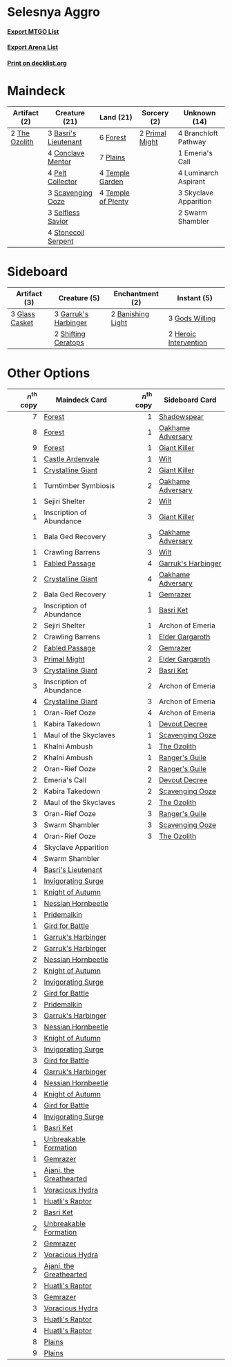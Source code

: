 # Selesnya Aggro

#### [Export MTGO List](../collection/Selesnya%20Aggro/Selesnya%20Aggro.txt)
#### [Export Arena List](../collection/Selesnya%20Aggro/Selesnya%20Aggro_arena.txt)
#### [Print on decklist.org](http://decklist.org/?deckmain=3%09Basri's%20Lieutenant%0A4%09Branchloft%20Pathway%0A4%09Conclave%20Mentor%0A1%09Emeria's%20Call%0A6%09Forest%0A4%09Luminarch%20Aspirant%0A4%09Pelt%20Collector%0A7%09Plains%0A2%09Primal%20Might%0A3%09Scavenging%20Ooze%0A3%09Selfless%20Savior%0A3%09Skyclave%20Apparition%0A4%09Stonecoil%20Serpent%0A2%09Swarm%20Shambler%0A4%09Temple%20Garden%0A4%09Temple%20of%20Plenty%0A2%09The%20Ozolith&deckside=2%09Banishing%20Light%0A3%09Garruk's%20Harbinger%0A3%09Glass%20Casket%0A3%09Gods%20Willing%0A2%09Heroic%20Intervention%0A2%09Shifting%20Ceratops)
# Maindeck

|                                      Artifact (2)                                      |                                         Creature (21)                                         |                                          Land (21)                                          |                                       Sorcery (2)                                       |    Unknown (14)     |
|----------------------------------------------------------------------------------------|-----------------------------------------------------------------------------------------------|---------------------------------------------------------------------------------------------|-----------------------------------------------------------------------------------------|---------------------|
|2 [The Ozolith](http://gatherer.wizards.com/Pages/Card/Details.aspx?multiverseid=479757)|3 [Basri's Lieutenant](http://gatherer.wizards.com/Pages/Card/Details.aspx?multiverseid=488904)|6 [Forest](http://gatherer.wizards.com/Pages/Card/Details.aspx?multiverseid=439860)          |2 [Primal Might](http://gatherer.wizards.com/Pages/Card/Details.aspx?multiverseid=485520)|4 Branchloft Pathway |
|                                                                                        |4 [Conclave Mentor](http://gatherer.wizards.com/Pages/Card/Details.aspx?multiverseid=485539)   |7 [Plains](http://gatherer.wizards.com/Pages/Card/Details.aspx?multiverseid=439856)          |                                                                                         |1 Emeria's Call      |
|                                                                                        |4 [Pelt Collector](http://gatherer.wizards.com/Pages/Card/Details.aspx?multiverseid=452891)    |4 [Temple Garden](http://gatherer.wizards.com/Pages/Card/Details.aspx?multiverseid=405112)   |                                                                                         |4 Luminarch Aspirant |
|                                                                                        |3 [Scavenging Ooze](http://gatherer.wizards.com/Pages/Card/Details.aspx?multiverseid=420783)   |4 [Temple of Plenty](http://gatherer.wizards.com/Pages/Card/Details.aspx?multiverseid=378537)|                                                                                         |3 Skyclave Apparition|
|                                                                                        |3 [Selfless Savior](http://gatherer.wizards.com/Pages/Card/Details.aspx?multiverseid=485359)   |                                                                                             |                                                                                         |2 Swarm Shambler     |
|                                                                                        |4 [Stonecoil Serpent](http://gatherer.wizards.com/Pages/Card/Details.aspx?multiverseid=473197) |                                                                                             |                                                                                         |                     |


# Sideboard

|                                      Artifact (3)                                       |                                         Creature (5)                                          |                                      Enchantment (2)                                       |                                          Instant (5)                                           |
|-----------------------------------------------------------------------------------------|-----------------------------------------------------------------------------------------------|--------------------------------------------------------------------------------------------|------------------------------------------------------------------------------------------------|
|3 [Glass Casket](http://gatherer.wizards.com/Pages/Card/Details.aspx?multiverseid=472977)|3 [Garruk's Harbinger](http://gatherer.wizards.com/Pages/Card/Details.aspx?multiverseid=485508)|2 [Banishing Light](http://gatherer.wizards.com/Pages/Card/Details.aspx?multiverseid=405135)|3 [Gods Willing](http://gatherer.wizards.com/Pages/Card/Details.aspx?multiverseid=442005)       |
|                                                                                         |2 [Shifting Ceratops](http://gatherer.wizards.com/Pages/Card/Details.aspx?multiverseid=466948) |                                                                                            |2 [Heroic Intervention](http://gatherer.wizards.com/Pages/Card/Details.aspx?multiverseid=423776)|


# Other Options

|*n*<sup>th</sup> copy|                                          Maindeck Card                                           |*n*<sup>th</sup> copy|                                       Sideboard Card                                        |
|--------------------:|--------------------------------------------------------------------------------------------------|--------------------:|---------------------------------------------------------------------------------------------|
|                    7|[Forest](http://gatherer.wizards.com/Pages/Card/Details.aspx?multiverseid=439860)                 |                    1|[Shadowspear](http://gatherer.wizards.com/Pages/Card/Details.aspx?multiverseid=476487)       |
|                    8|[Forest](http://gatherer.wizards.com/Pages/Card/Details.aspx?multiverseid=439860)                 |                    1|[Oakhame Adversary](http://gatherer.wizards.com/Pages/Card/Details.aspx?multiverseid=473129) |
|                    9|[Forest](http://gatherer.wizards.com/Pages/Card/Details.aspx?multiverseid=439860)                 |                    1|[Giant Killer](http://gatherer.wizards.com/Pages/Card/Details.aspx?multiverseid=472976)      |
|                    1|[Castle Ardenvale](http://gatherer.wizards.com/Pages/Card/Details.aspx?multiverseid=473200)       |                    1|[Wilt](http://gatherer.wizards.com/Pages/Card/Details.aspx?multiverseid=479696)              |
|                    1|[Crystalline Giant](http://gatherer.wizards.com/Pages/Card/Details.aspx?multiverseid=479754)      |                    2|[Giant Killer](http://gatherer.wizards.com/Pages/Card/Details.aspx?multiverseid=472976)      |
|                    1|Turntimber Symbiosis                                                                              |                    2|[Oakhame Adversary](http://gatherer.wizards.com/Pages/Card/Details.aspx?multiverseid=473129) |
|                    1|Sejiri Shelter                                                                                    |                    2|[Wilt](http://gatherer.wizards.com/Pages/Card/Details.aspx?multiverseid=479696)              |
|                    1|Inscription of Abundance                                                                          |                    3|[Giant Killer](http://gatherer.wizards.com/Pages/Card/Details.aspx?multiverseid=472976)      |
|                    1|Bala Ged Recovery                                                                                 |                    3|[Oakhame Adversary](http://gatherer.wizards.com/Pages/Card/Details.aspx?multiverseid=473129) |
|                    1|Crawling Barrens                                                                                  |                    3|[Wilt](http://gatherer.wizards.com/Pages/Card/Details.aspx?multiverseid=479696)              |
|                    1|[Fabled Passage](http://gatherer.wizards.com/Pages/Card/Details.aspx?multiverseid=473206)         |                    4|[Garruk's Harbinger](http://gatherer.wizards.com/Pages/Card/Details.aspx?multiverseid=485508)|
|                    2|[Crystalline Giant](http://gatherer.wizards.com/Pages/Card/Details.aspx?multiverseid=479754)      |                    4|[Oakhame Adversary](http://gatherer.wizards.com/Pages/Card/Details.aspx?multiverseid=473129) |
|                    2|Bala Ged Recovery                                                                                 |                    1|[Gemrazer](http://gatherer.wizards.com/Pages/Card/Details.aspx?multiverseid=479675)          |
|                    2|Inscription of Abundance                                                                          |                    1|[Basri Ket](http://gatherer.wizards.com/Pages/Card/Details.aspx?multiverseid=488174)         |
|                    2|Sejiri Shelter                                                                                    |                    1|Archon of Emeria                                                                             |
|                    2|Crawling Barrens                                                                                  |                    1|[Elder Gargaroth](http://gatherer.wizards.com/Pages/Card/Details.aspx?multiverseid=485502)   |
|                    2|[Fabled Passage](http://gatherer.wizards.com/Pages/Card/Details.aspx?multiverseid=473206)         |                    2|[Gemrazer](http://gatherer.wizards.com/Pages/Card/Details.aspx?multiverseid=479675)          |
|                    3|[Primal Might](http://gatherer.wizards.com/Pages/Card/Details.aspx?multiverseid=485520)           |                    2|[Elder Gargaroth](http://gatherer.wizards.com/Pages/Card/Details.aspx?multiverseid=485502)   |
|                    3|[Crystalline Giant](http://gatherer.wizards.com/Pages/Card/Details.aspx?multiverseid=479754)      |                    2|[Basri Ket](http://gatherer.wizards.com/Pages/Card/Details.aspx?multiverseid=488174)         |
|                    3|Inscription of Abundance                                                                          |                    2|Archon of Emeria                                                                             |
|                    4|[Crystalline Giant](http://gatherer.wizards.com/Pages/Card/Details.aspx?multiverseid=479754)      |                    3|Archon of Emeria                                                                             |
|                    1|Oran-Rief Ooze                                                                                    |                    4|Archon of Emeria                                                                             |
|                    1|Kabira Takedown                                                                                   |                    1|[Devout Decree](http://gatherer.wizards.com/Pages/Card/Details.aspx?multiverseid=466767)     |
|                    1|Maul of the Skyclaves                                                                             |                    1|[Scavenging Ooze](http://gatherer.wizards.com/Pages/Card/Details.aspx?multiverseid=420783)   |
|                    1|Khalni Ambush                                                                                     |                    1|[The Ozolith](http://gatherer.wizards.com/Pages/Card/Details.aspx?multiverseid=479757)       |
|                    2|Khalni Ambush                                                                                     |                    1|[Ranger's Guile](http://gatherer.wizards.com/Pages/Card/Details.aspx?multiverseid=249973)    |
|                    2|Oran-Rief Ooze                                                                                    |                    2|[Ranger's Guile](http://gatherer.wizards.com/Pages/Card/Details.aspx?multiverseid=249973)    |
|                    2|Emeria's Call                                                                                     |                    2|[Devout Decree](http://gatherer.wizards.com/Pages/Card/Details.aspx?multiverseid=466767)     |
|                    2|Kabira Takedown                                                                                   |                    2|[Scavenging Ooze](http://gatherer.wizards.com/Pages/Card/Details.aspx?multiverseid=420783)   |
|                    2|Maul of the Skyclaves                                                                             |                    2|[The Ozolith](http://gatherer.wizards.com/Pages/Card/Details.aspx?multiverseid=479757)       |
|                    3|Oran-Rief Ooze                                                                                    |                    3|[Ranger's Guile](http://gatherer.wizards.com/Pages/Card/Details.aspx?multiverseid=249973)    |
|                    3|Swarm Shambler                                                                                    |                    3|[Scavenging Ooze](http://gatherer.wizards.com/Pages/Card/Details.aspx?multiverseid=420783)   |
|                    4|Oran-Rief Ooze                                                                                    |                    3|[The Ozolith](http://gatherer.wizards.com/Pages/Card/Details.aspx?multiverseid=479757)       |
|                    4|Skyclave Apparition                                                                               |                     |                                                                                             |
|                    4|Swarm Shambler                                                                                    |                     |                                                                                             |
|                    4|[Basri's Lieutenant](http://gatherer.wizards.com/Pages/Card/Details.aspx?multiverseid=488904)     |                     |                                                                                             |
|                    1|[Invigorating Surge](http://gatherer.wizards.com/Pages/Card/Details.aspx?multiverseid=485513)     |                     |                                                                                             |
|                    1|[Knight of Autumn](http://gatherer.wizards.com/Pages/Card/Details.aspx?multiverseid=452933)       |                     |                                                                                             |
|                    1|[Nessian Hornbeetle](http://gatherer.wizards.com/Pages/Card/Details.aspx?multiverseid=476433)     |                     |                                                                                             |
|                    1|[Pridemalkin](http://gatherer.wizards.com/Pages/Card/Details.aspx?multiverseid=485519)            |                     |                                                                                             |
|                    1|[Gird for Battle](http://gatherer.wizards.com/Pages/Card/Details.aspx?multiverseid=452762)        |                     |                                                                                             |
|                    1|[Garruk's Harbinger](http://gatherer.wizards.com/Pages/Card/Details.aspx?multiverseid=485508)     |                     |                                                                                             |
|                    2|[Garruk's Harbinger](http://gatherer.wizards.com/Pages/Card/Details.aspx?multiverseid=485508)     |                     |                                                                                             |
|                    2|[Nessian Hornbeetle](http://gatherer.wizards.com/Pages/Card/Details.aspx?multiverseid=476433)     |                     |                                                                                             |
|                    2|[Knight of Autumn](http://gatherer.wizards.com/Pages/Card/Details.aspx?multiverseid=452933)       |                     |                                                                                             |
|                    2|[Invigorating Surge](http://gatherer.wizards.com/Pages/Card/Details.aspx?multiverseid=485513)     |                     |                                                                                             |
|                    2|[Gird for Battle](http://gatherer.wizards.com/Pages/Card/Details.aspx?multiverseid=452762)        |                     |                                                                                             |
|                    2|[Pridemalkin](http://gatherer.wizards.com/Pages/Card/Details.aspx?multiverseid=485519)            |                     |                                                                                             |
|                    3|[Garruk's Harbinger](http://gatherer.wizards.com/Pages/Card/Details.aspx?multiverseid=485508)     |                     |                                                                                             |
|                    3|[Nessian Hornbeetle](http://gatherer.wizards.com/Pages/Card/Details.aspx?multiverseid=476433)     |                     |                                                                                             |
|                    3|[Knight of Autumn](http://gatherer.wizards.com/Pages/Card/Details.aspx?multiverseid=452933)       |                     |                                                                                             |
|                    3|[Invigorating Surge](http://gatherer.wizards.com/Pages/Card/Details.aspx?multiverseid=485513)     |                     |                                                                                             |
|                    3|[Gird for Battle](http://gatherer.wizards.com/Pages/Card/Details.aspx?multiverseid=452762)        |                     |                                                                                             |
|                    4|[Garruk's Harbinger](http://gatherer.wizards.com/Pages/Card/Details.aspx?multiverseid=485508)     |                     |                                                                                             |
|                    4|[Nessian Hornbeetle](http://gatherer.wizards.com/Pages/Card/Details.aspx?multiverseid=476433)     |                     |                                                                                             |
|                    4|[Knight of Autumn](http://gatherer.wizards.com/Pages/Card/Details.aspx?multiverseid=452933)       |                     |                                                                                             |
|                    4|[Gird for Battle](http://gatherer.wizards.com/Pages/Card/Details.aspx?multiverseid=452762)        |                     |                                                                                             |
|                    4|[Invigorating Surge](http://gatherer.wizards.com/Pages/Card/Details.aspx?multiverseid=485513)     |                     |                                                                                             |
|                    1|[Basri Ket](http://gatherer.wizards.com/Pages/Card/Details.aspx?multiverseid=488174)              |                     |                                                                                             |
|                    1|[Unbreakable Formation](http://gatherer.wizards.com/Pages/Card/Details.aspx?multiverseid=457173)  |                     |                                                                                             |
|                    1|[Gemrazer](http://gatherer.wizards.com/Pages/Card/Details.aspx?multiverseid=479675)               |                     |                                                                                             |
|                    1|[Ajani, the Greathearted](http://gatherer.wizards.com/Pages/Card/Details.aspx?multiverseid=461111)|                     |                                                                                             |
|                    1|[Voracious Hydra](http://gatherer.wizards.com/Pages/Card/Details.aspx?multiverseid=466954)        |                     |                                                                                             |
|                    1|[Huatli's Raptor](http://gatherer.wizards.com/Pages/Card/Details.aspx?multiverseid=461127)        |                     |                                                                                             |
|                    2|[Basri Ket](http://gatherer.wizards.com/Pages/Card/Details.aspx?multiverseid=488174)              |                     |                                                                                             |
|                    2|[Unbreakable Formation](http://gatherer.wizards.com/Pages/Card/Details.aspx?multiverseid=457173)  |                     |                                                                                             |
|                    2|[Gemrazer](http://gatherer.wizards.com/Pages/Card/Details.aspx?multiverseid=479675)               |                     |                                                                                             |
|                    2|[Voracious Hydra](http://gatherer.wizards.com/Pages/Card/Details.aspx?multiverseid=466954)        |                     |                                                                                             |
|                    2|[Ajani, the Greathearted](http://gatherer.wizards.com/Pages/Card/Details.aspx?multiverseid=461111)|                     |                                                                                             |
|                    2|[Huatli's Raptor](http://gatherer.wizards.com/Pages/Card/Details.aspx?multiverseid=461127)        |                     |                                                                                             |
|                    3|[Gemrazer](http://gatherer.wizards.com/Pages/Card/Details.aspx?multiverseid=479675)               |                     |                                                                                             |
|                    3|[Voracious Hydra](http://gatherer.wizards.com/Pages/Card/Details.aspx?multiverseid=466954)        |                     |                                                                                             |
|                    3|[Huatli's Raptor](http://gatherer.wizards.com/Pages/Card/Details.aspx?multiverseid=461127)        |                     |                                                                                             |
|                    4|[Huatli's Raptor](http://gatherer.wizards.com/Pages/Card/Details.aspx?multiverseid=461127)        |                     |                                                                                             |
|                    8|[Plains](http://gatherer.wizards.com/Pages/Card/Details.aspx?multiverseid=439856)                 |                     |                                                                                             |
|                    9|[Plains](http://gatherer.wizards.com/Pages/Card/Details.aspx?multiverseid=439856)                 |                     |                                                                                             |

